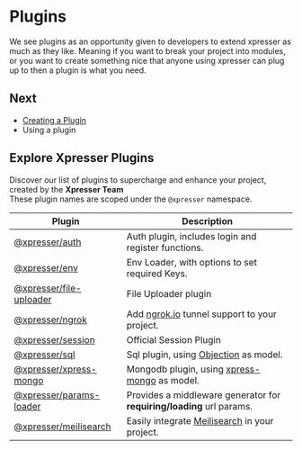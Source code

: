 # Plugins

We see plugins as an opportunity given to developers to extend xpresser as much as they like. Meaning if you want to
break your project into modules, or you want to create something nice that anyone using xpresser can plug up to then a
plugin is what you need.

## Next

- [Creating a Plugin](./create.md)
- Using a plugin

## Explore Xpresser Plugins

Discover our list of plugins to supercharge and enhance your project, created by the **Xpresser Team** <br/>
These plugin names are scoped under the `@xpresser` namespace.

| Plugin                                                                     | Description                                                                  |
|----------------------------------------------------------------------------|------------------------------------------------------------------------------|
| [@xpresser/auth](./@xpresser/auth/readme.md)                               | Auth plugin, includes login and register functions.                          | 
| [@xpresser/env](https://npmjs.com/package/@xpresser/env)                   | Env Loader, with options to set required Keys.                               |
| [@xpresser/file-uploader](./@xpresser/file-uploader/readme.md)             | File Uploader plugin                                                         |
| [@xpresser/ngrok](./@xpresser/ngrok.md)                                    | Add [ngrok.io](htpps://ngrok.io) tunnel support to your project.             |
| [@xpresser/session](../http/sessions.md)                                   | Official Session Plugin                                                      |
| [@xpresser/sql](https://npmjs.com/package/@xpresser/sql)                   | Sql plugin, using [Objection](https://npmjs.com/package/objection) as model. |
| [@xpresser/xpress-mongo](https://npmjs.com/package/@xpresser/xpress-mongo) | Mongodb plugin, using [xpress-mongo](../xpress-mongo/readme.md) as model.    |
| [@xpresser/params-loader](./@xpresser/params-loader.md)                    | Provides a middleware generator for **requiring/loading** url params.        |
| [@xpresser/meilisearch](./@xpresser/meilisearch.md)                        | Easily integrate [Meilisearch](https://meilisearch.com) in your project.     |




